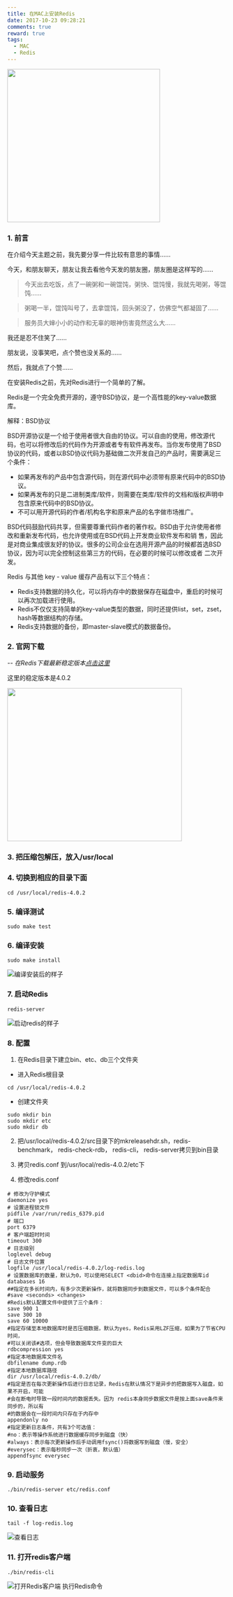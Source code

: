 ```yaml
---
title: 在MAC上安装Redis
date: 2017-10-23 09:28:21
comments: true
reward: true
tags:
  - MAC
  - Redis
---
```

<img src="/assets/postLog/installRedisMacLog.jpeg" width="350px" height="350px">

### 1. 前言

在介绍今天主题之前，我先要分享一件比较有意思的事情......

今天，和朋友聊天，朋友让我去看他今天发的朋友圈，朋友圈是这样写的......

<!-- more -->

> 今天出去吃饭，点了一碗粥和一碗馄饨，粥快、馄饨慢，我就先喝粥，等馄饨......

> 粥喝一半，馄饨叫号了，去拿馄饨，回头粥没了，仿佛空气都凝固了......

> 服务员大婶小小的动作和无辜的眼神伤害竟然这么大......

我还是忍不住笑了......

朋友说，没事笑吧，点个赞也没关系的......

然后，我就点了个赞......

在安装Redis之前，先对Redis进行一个简单的了解。

Redis是一个完全免费开源的，遵守BSD协议，是一个高性能的key-value数据库。

解释：BSD协议

BSD开源协议是一个给于使用者很大自由的协议。可以自由的使用，修改源代码，也可以将修改后的代码作为开源或者专有软件再发布。当你发布使用了BSD协议的代码，或者以BSD协议代码为基础做二次开发自己的产品时，需要满足三个条件：
 * 如果再发布的产品中包含源代码，则在源代码中必须带有原来代码中的BSD协议。
 * 如果再发布的只是二进制类库/软件，则需要在类库/软件的文档和版权声明中包含原来代码中的BSD协议。
 * 不可以用开源代码的作者/机构名字和原来产品的名字做市场推广。

BSD代码鼓励代码共享，但需要尊重代码作者的著作权。BSD由于允许使用者修改和重新发布代码，也允许使用或在BSD代码上开发商业软件发布和销 售，因此是对商业集成很友好的协议。很多的公司企业在选用开源产品的时候都首选BSD协议，因为可以完全控制这些第三方的代码，在必要的时候可以修改或者 二次开发。

Redis 与其他 key - value 缓存产品有以下三个特点：
 * Redis支持数据的持久化，可以将内存中的数据保存在磁盘中，重启的时候可以再次加载进行使用。
 * Redis不仅仅支持简单的key-value类型的数据，同时还提供list，set，zset，hash等数据结构的存储。
 * Redis支持数据的备份，即master-slave模式的数据备份。


### 2. 官网下载

*-- 在Redis下载最新稳定版本[点击这里](https://redis.io/)*

这里的稳定版本是4.0.2

<img src="/assets/postImg/download_redis.jpg" width="400px" height="350px">

### 3. 把压缩包解压，放入/usr/local

### 4. 切换到相应的目录下面

```
cd /usr/local/redis-4.0.2
```

### 5. 编译测试

```
sudo make test
```

### 6. 编译安装

```
sudo make install
```
![编译安装后的样子](/assets/postImg/make_install_redis.jpg)

### 7. 启动Redis

```
redis-server
```
![启动redis的样子](/assets/postImg/redis_server.jpg)

### 8. 配置

1. 在Redis目录下建立bin、etc、db三个文件夹
  * 进入Redis根目录
  ```
  cd /usr/local/redis-4.0.2
  ```
  * 创建文件夹
  ```
  sudo mkdir bin
  sudo mkdir etc
  sudo mkdir db
  ```
2. 把/usr/local/redis-4.0.2/src目录下的mkreleasehdr.sh，redis-benchmark， redis-check-rdb， redis-cli， redis-server拷贝到bin目录

3. 拷贝redis.conf 到/usr/local/redis-4.0.2/etc下

4. 修改redis.conf
```
# 修改为守护模式
daemonize yes
# 设置进程锁文件
pidfile /var/run/redis_6379.pid
# 端口
port 6379
# 客户端超时时间
timeout 300
# 日志级别
loglevel debug
# 日志文件位置
logfile /usr/local/redis-4.0.2/log-redis.log
# 设置数据库的数量，默认为0，可以使用SELECT <dbid>命令在连接上指定数据库id
databases 16
##指定在多长时间内，有多少次更新操作，就将数据同步到数据文件，可以多个条件配合
#save <seconds> <changes>
#Redis默认配置文件中提供了三个条件：
save 900 1
save 300 10
save 60 10000
#指定存储至本地数据库时是否压缩数据，默认为yes，Redis采用LZF压缩，如果为了节省CPU时间，
#可以关闭该#选项，但会导致数据库文件变的巨大
rdbcompression yes
#指定本地数据库文件名
dbfilename dump.rdb
#指定本地数据库路径
dir /usr/local/redis-4.0.2/db/
#指定是否在每次更新操作后进行日志记录，Redis在默认情况下是异步的把数据写入磁盘，如果不开启，可能
#会在断电时导致一段时间内的数据丢失。因为 redis本身同步数据文件是按上面save条件来同步的，所以有
#的数据会在一段时间内只存在于内存中
appendonly no
#指定更新日志条件，共有3个可选值：
#no：表示等操作系统进行数据缓存同步到磁盘（快）
#always：表示每次更新操作后手动调用fsync()将数据写到磁盘（慢，安全）
#everysec：表示每秒同步一次（折衷，默认值）
appendfsync everysec
```

### 9. 启动服务
```
./bin/redis-server etc/redis.conf
```
### 10. 查看日志
```
tail -f log-redis.log
```
![查看日志](/assets/postImg/redis_log.jpg)

### 11. 打开redis客户端
```
./bin/redis-cli
```
![打开Redis客户端](/assets/postImg/redis_cli.jpg)
执行Redis命令
